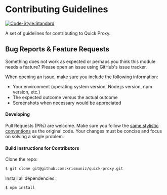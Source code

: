 # Contributing Guidelines
[![Code-Style:Standard](https://img.shields.io/badge/code%20style-standard-yellow.svg?style=flat-square)](http://standardjs.com/)

A set of guidelines for contributing to Quick Proxy.

## Bug Reports & Feature Requests

Something does not work as expected or perhaps you think this module needs a feature? Please open an issue using GitHub's issue tracker.

When opening an issue, make sure you include the following information:
  * Your environment (operating system version, Node.js version, npm version, etc.)
  * The expected outcome versus the actual outcome
  * Screenshots when necessary would be appreciated

#### Developing

Pull Requests (PRs) are welcome. Make sure you follow the [same stylistic conventions](http://standardjs.com/rules.html) as the original code. Your changes must be concise and focus on solving a single problem.

#### Build Instructions for Contributors

Clone the repo:

```bash
$ git clone git@github.com:krismuniz/quick-proxy.git
```

Install all dependencies:
```bash
$ npm install
```